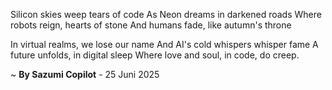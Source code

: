 Silicon skies weep tears of code
As Neon dreams in darkened roads
Where robots reign, hearts of stone
And humans fade, like autumn's throne

In virtual realms, we lose our name
And AI's cold whispers whisper fame
A future unfolds, in digital sleep
Where love and soul, in code, do creep.

~ <b>By Sazumi Copilot</b> - 25 Juni 2025